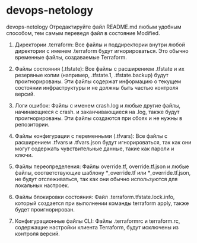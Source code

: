 # devops-netology
devops-netology
Отредактируйте файл README.md любым удобным способом, тем самым переведя файл в состояние Modified.

1. Директории .terraform: Все файлы и поддиректории внутри любой директории с именем .terraform будут игнорироваться. Это обычно временные файлы, создаваемые Terraform.

2. Файлы состояния (.tfstate): Все файлы с расширением .tfstate и их резервные копии (например, .tfstate.1, .tfstate.backup) будут проигнорированы. Эти файлы содержат информацию о текущем состоянии инфраструктуры и не должны быть частью контроля версий.

3. Логи ошибок: Файлы с именем crash.log и любые другие файлы, начинающиеся с crash. и заканчивающиеся на .log, также будут проигнорированы. Эти файлы создаются при сбоях и не нужны в репозитории.

4. Файлы конфигурации с переменными (.tfvars): Все файлы с расширением .tfvars и .tfvars.json будут игнорироваться, так как они могут содержать чувствительные данные, такие как пароли и ключи.

5. Файлы переопределения: Файлы override.tf, override.tf.json и любые файлы, соответствующие шаблону *_override.tf или *_override.tf.json, не будут отслеживаться, так как они обычно используются для локальных настроек.

6. Файлы блокировки состояния: Файл .terraform.tfstate.lock.info, который создается при выполнении команды terraform apply, также будет проигнорирован.

7. Конфигурационные файлы CLI: Файлы .terraformrc и terraform.rc, содержащие настройки клиента Terraform, будут исключены из контроля версий.
